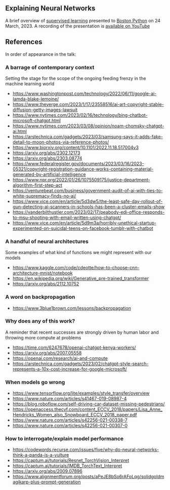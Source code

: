 ## Explaining Neural Networks

A brief overview of [supervised
learning](https://en.wikipedia.org/wiki/Supervised_learning) presented to
[Boston Python](https://about.bostonpython.com/) on 24 March, 2023. A recording
of the presentation is [available on YouTube](https://www.youtube.com/watch?v=ciBFsdrVZj0&t=1515s)


## References

In order of appearance in the talk:

### A barrage of contemporary context

Setting the stage for the scope of the ongoing feeding frenzy in the machine
learning world

* https://www.washingtonpost.com/technology/2022/06/11/google-ai-lamda-blake-lemoine/
* https://www.theverge.com/2023/1/17/23558516/ai-art-copyright-stable-diffusion-getty-images-lawsuit
* https://www.nytimes.com/2023/02/16/technology/bing-chatbot-microsoft-chatgpt.html
* https://www.nytimes.com/2023/03/08/opinion/noam-chomsky-chatgpt-ai.html
* https://arstechnica.com/gadgets/2023/03/samsung-says-it-adds-fake-detail-to-moon-photos-via-reference-photos/
* https://www.biorxiv.org/content/10.1101/2022.11.18.517004v3
* https://arxiv.org/abs/2302.12173
* https://arxiv.org/abs/2303.08774
* https://www.federalregister.gov/documents/2023/03/16/2023-05321/copyright-registration-guidance-works-containing-material-generated-by-artificial-intelligence
* https://www.npr.org/2022/01/26/1075509175/justice-department-algorithm-first-step-act
* https://venturebeat.com/business/government-audit-of-ai-with-ties-to-white-supremacy-finds-no-ai/
* https://www.vice.com/en/article/5d3dw5/the-least-safe-day-rollout-of-gun-detecting-ai-scanners-in-schools-has-been-a-cluster-emails-show
* https://vanderbilthustler.com/2023/02/17/peabody-edi-office-responds-to-msu-shooting-with-email-written-using-chatgpt/
* https://www.vice.com/en/article/5d9m3a/horribly-unethical-startup-experimented-on-suicidal-teens-on-facebook-tumblr-with-chatbot

### A handful of neural architectures

Some examples of what kind of functions we might represent with our models

* https://www.kaggle.com/code/cdeotte/how-to-choose-cnn-architecture-mnist/notebook
* https://en.wikipedia.org/wiki/Generative_pre-trained_transformer
* https://arxiv.org/abs/2112.10752

### A word on backpropagation

* https://www.3blue1brown.com/lessons/backpropagation

### Why does any of this work?

A reminder that recent successes are strongly driven by human labor and
throwing more compute at problems

* https://time.com/6247678/openai-chatgpt-kenya-workers/
* https://arxiv.org/abs/2007.05558
* https://openai.com/research/ai-and-compute
* https://arstechnica.com/gadgets/2023/02/chatgpt-style-search-represents-a-10x-cost-increase-for-google-microsoft/

### When models go wrong

* https://www.tensorflow.org/lite/examples/style_transfer/overview
* https://www.nature.com/articles/s41467-019-08987-4
* https://blog.roboflow.com/self-driving-car-dataset-missing-pedestrians/
* https://openaccess.thecvf.com/content_ECCV_2018/papers/Lisa_Anne_Hendricks_Women_also_Snowboard_ECCV_2018_paper.pdf
* https://www.nature.com/articles/s42256-021-00338-7
* https://www.nature.com/articles/s42256-021-00307-0

### How to interrogate/explain model performance

* https://codewords.recurse.com/issues/five/why-do-neural-networks-think-a-panda-is-a-vulture
* https://captum.ai/tutorials/Resnet_TorchVision_Interpret
* https://captum.ai/tutorials/IMDB_TorchText_Interpret
* https://arxiv.org/abs/2009.07896
* https://www.alignmentforum.org/posts/aPeJE8bSo6rAFoLqg/solidgoldmagikarp-plus-prompt-generation
